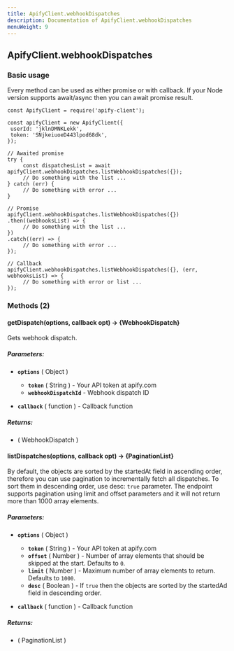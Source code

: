 ```yaml
---
title: ApifyClient.webhookDispatches
description: Documentation of ApifyClient.webhookDispatches
menuWeight: 9
---
```


## ApifyClient.webhookDispatches

### Basic usage

Every method can be used as either promise or with callback. If your Node version supports await/async then you can await promise result.

    const ApifyClient = require('apify-client');

    const apifyClient = new ApifyClient({
     userId: 'jklnDMNKLekk',
     token: 'SNjkeiuoeD443lpod68dk',
    });

    // Awaited promise
    try {
         const dispatchesList = await apifyClient.webhookDispatches.listWebhookDispatches({});
         // Do something with the list ...
    } catch (err) {
         // Do something with error ...
    }

    // Promise
    apifyClient.webhookDispatches.listWebhookDispatches({})
    .then((webhooksList) => {
         // Do something with the list ...
    })
    .catch((err) => {
         // Do something with error ...
    });

    // Callback
    apifyClient.webhookDispatches.listWebhookDispatches({}, (err, webhooksList) => {
         // Do something with error or list ...
    });

### Methods (2)

#### getDispatch(options, callback opt) → {WebhookDispatch}



Gets webhook dispatch.



##### Parameters:



*   **`options`** ( Object )

    

    *   **`token`** ( String ) - Your API token at apify.com
    *   **`webhookDispatchId`** - Webhook dispatch ID

    

*   **`callback`** ( function ) <optional> - Callback function



##### Returns:

*   ( WebhookDispatch )

#### listDispatches(options, callback opt) → {PaginationList}



By default, the objects are sorted by the startedAt field in ascending order, therefore you can use pagination to incrementally fetch all dispatches. To sort them in descending order, use desc: `true` parameter. The endpoint supports pagination using limit and offset parameters and it will not return more than 1000 array elements.



##### Parameters:



*   **`options`** ( Object )

    

    *   **`token`** ( String ) - Your API token at apify.com
    *   **`offset`** ( Number ) <optional> - Number of array elements that should be skipped at the start. Defaults to `0`.
    *   **`limit`** ( Number ) <optional> - Maximum number of array elements to return. Defaults to `1000`.
    *   **`desc`** ( Boolean ) <optional> - If `true` then the objects are sorted by the startedAd field in descending order.

    

*   **`callback`** ( function ) <optional> - Callback function



##### Returns:

*   ( PaginationList )

